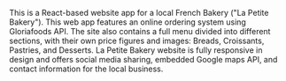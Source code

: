 This is a React-based website app for a local French Bakery ("La Petite Bakery"). This web app features an online ordering system using Gloriafoods API. The site also contains a full menu divided into different sections, with their own price figures and images: Breads, Croissants, Pastries, and Desserts. La Petite Bakery website is fully responsive in design and offers social media sharing, embedded Google maps API, and contact information for the local business.
